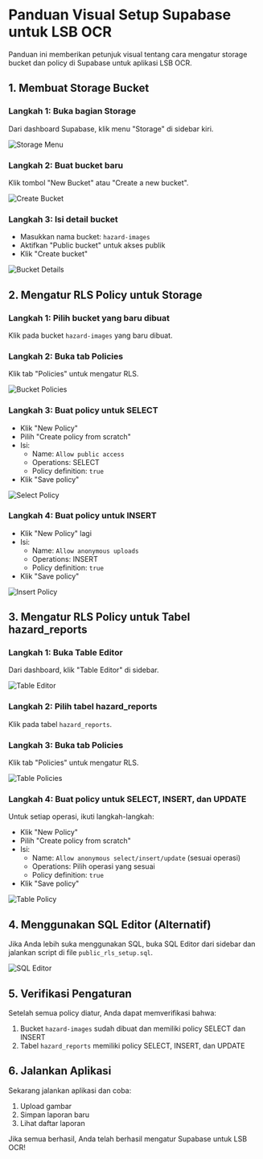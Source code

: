 # Panduan Visual Setup Supabase untuk LSB OCR

Panduan ini memberikan petunjuk visual tentang cara mengatur storage bucket dan policy di Supabase untuk aplikasi LSB OCR.

## 1. Membuat Storage Bucket

### Langkah 1: Buka bagian Storage
Dari dashboard Supabase, klik menu "Storage" di sidebar kiri.

![Storage Menu](https://i.imgur.com/Fq3nWJj.png)

### Langkah 2: Buat bucket baru
Klik tombol "New Bucket" atau "Create a new bucket".

![Create Bucket](https://i.imgur.com/MRoSO0L.png)

### Langkah 3: Isi detail bucket
- Masukkan nama bucket: `hazard-images`
- Aktifkan "Public bucket" untuk akses publik
- Klik "Create bucket"

![Bucket Details](https://i.imgur.com/Q7oVxXd.png)

## 2. Mengatur RLS Policy untuk Storage

### Langkah 1: Pilih bucket yang baru dibuat
Klik pada bucket `hazard-images` yang baru dibuat.

### Langkah 2: Buka tab Policies
Klik tab "Policies" untuk mengatur RLS.

![Bucket Policies](https://i.imgur.com/3uXEyTn.png)

### Langkah 3: Buat policy untuk SELECT
- Klik "New Policy"
- Pilih "Create policy from scratch"
- Isi:
  - Name: `Allow public access`
  - Operations: SELECT
  - Policy definition: `true`
- Klik "Save policy"

![Select Policy](https://i.imgur.com/tN2WiOQ.png)

### Langkah 4: Buat policy untuk INSERT
- Klik "New Policy" lagi
- Isi:
  - Name: `Allow anonymous uploads`
  - Operations: INSERT
  - Policy definition: `true`
- Klik "Save policy"

![Insert Policy](https://i.imgur.com/X9nz9fV.png)

## 3. Mengatur RLS Policy untuk Tabel hazard_reports

### Langkah 1: Buka Table Editor
Dari dashboard, klik "Table Editor" di sidebar.

![Table Editor](https://i.imgur.com/bJQdwlf.png)

### Langkah 2: Pilih tabel hazard_reports
Klik pada tabel `hazard_reports`.

### Langkah 3: Buka tab Policies
Klik tab "Policies" untuk mengatur RLS.

![Table Policies](https://i.imgur.com/mFU0wE3.png)

### Langkah 4: Buat policy untuk SELECT, INSERT, dan UPDATE
Untuk setiap operasi, ikuti langkah-langkah:
- Klik "New Policy"
- Pilih "Create policy from scratch"
- Isi:
  - Name: `Allow anonymous select/insert/update` (sesuai operasi)
  - Operations: Pilih operasi yang sesuai
  - Policy definition: `true`
- Klik "Save policy"

![Table Policy](https://i.imgur.com/oYKdJfU.png)

## 4. Menggunakan SQL Editor (Alternatif)

Jika Anda lebih suka menggunakan SQL, buka SQL Editor dari sidebar dan jalankan script di file `public_rls_setup.sql`.

![SQL Editor](https://i.imgur.com/d2bDZDJ.png)

## 5. Verifikasi Pengaturan

Setelah semua policy diatur, Anda dapat memverifikasi bahwa:

1. Bucket `hazard-images` sudah dibuat dan memiliki policy SELECT dan INSERT
2. Tabel `hazard_reports` memiliki policy SELECT, INSERT, dan UPDATE

## 6. Jalankan Aplikasi

Sekarang jalankan aplikasi dan coba:
1. Upload gambar
2. Simpan laporan baru
3. Lihat daftar laporan

Jika semua berhasil, Anda telah berhasil mengatur Supabase untuk LSB OCR! 